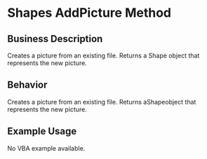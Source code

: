 # Shapes AddPicture Method

## Business Description
Creates a picture from an existing file. Returns a Shape object that represents the new picture.

## Behavior
Creates a picture from an existing file. Returns aShapeobject that represents the new picture.

## Example Usage
No VBA example available.